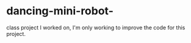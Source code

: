 # dancing-mini-robot-
class project I worked on, I'm only working to improve the code for this project.
